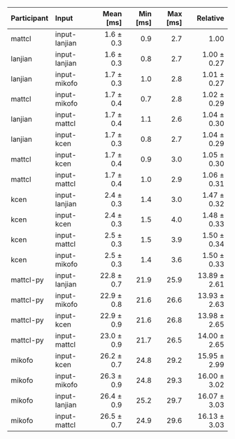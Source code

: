 | Participant | Input | Mean [ms] | Min [ms] | Max [ms] | Relative |
|:---|:---|---:|---:|---:|---:|
| mattcl | input-lanjian | 1.6 ± 0.3 | 0.9 | 2.7 | 1.00 |
| lanjian | input-lanjian | 1.6 ± 0.3 | 0.8 | 2.7 | 1.00 ± 0.27 |
| lanjian | input-mikofo | 1.7 ± 0.3 | 1.0 | 2.8 | 1.01 ± 0.27 |
| mattcl | input-mikofo | 1.7 ± 0.4 | 0.7 | 2.8 | 1.02 ± 0.29 |
| lanjian | input-mattcl | 1.7 ± 0.4 | 1.1 | 2.6 | 1.04 ± 0.30 |
| lanjian | input-kcen | 1.7 ± 0.3 | 0.8 | 2.7 | 1.04 ± 0.29 |
| mattcl | input-kcen | 1.7 ± 0.4 | 0.9 | 3.0 | 1.05 ± 0.30 |
| mattcl | input-mattcl | 1.7 ± 0.4 | 1.0 | 2.9 | 1.06 ± 0.31 |
| kcen | input-lanjian | 2.4 ± 0.3 | 1.4 | 3.0 | 1.47 ± 0.32 |
| kcen | input-kcen | 2.4 ± 0.3 | 1.5 | 4.0 | 1.48 ± 0.33 |
| kcen | input-mattcl | 2.5 ± 0.3 | 1.5 | 3.9 | 1.50 ± 0.34 |
| kcen | input-mikofo | 2.5 ± 0.3 | 1.4 | 3.6 | 1.50 ± 0.33 |
| mattcl-py | input-lanjian | 22.8 ± 0.7 | 21.9 | 25.9 | 13.89 ± 2.61 |
| mattcl-py | input-mikofo | 22.9 ± 0.8 | 21.6 | 26.6 | 13.93 ± 2.63 |
| mattcl-py | input-kcen | 22.9 ± 0.9 | 21.6 | 26.8 | 13.98 ± 2.65 |
| mattcl-py | input-mattcl | 23.0 ± 0.9 | 21.7 | 26.5 | 14.00 ± 2.65 |
| mikofo | input-kcen | 26.2 ± 0.7 | 24.8 | 29.2 | 15.95 ± 2.99 |
| mikofo | input-mikofo | 26.3 ± 0.9 | 24.8 | 29.3 | 16.00 ± 3.02 |
| mikofo | input-lanjian | 26.4 ± 0.9 | 25.2 | 29.7 | 16.07 ± 3.03 |
| mikofo | input-mattcl | 26.5 ± 0.7 | 24.9 | 29.6 | 16.13 ± 3.03 |

